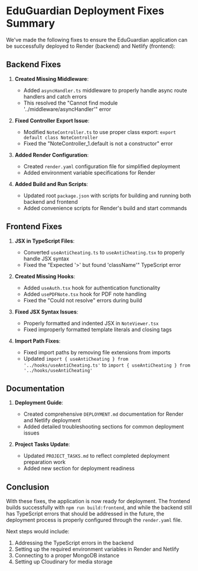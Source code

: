 # EduGuardian Deployment Fixes Summary

We've made the following fixes to ensure the EduGuardian application can be successfully deployed to Render (backend) and Netlify (frontend):

## Backend Fixes

1. **Created Missing Middleware**:
   - Added `asyncHandler.ts` middleware to properly handle async route handlers and catch errors
   - This resolved the "Cannot find module '../middleware/asyncHandler'" error

2. **Fixed Controller Export Issue**:
   - Modified `NoteController.ts` to use proper class export: `export default class NoteController`
   - Fixed the "NoteController_1.default is not a constructor" error

3. **Added Render Configuration**:
   - Created `render.yaml` configuration file for simplified deployment
   - Added environment variable specifications for Render

4. **Added Build and Run Scripts**:
   - Updated root `package.json` with scripts for building and running both backend and frontend
   - Added convenience scripts for Render's build and start commands

## Frontend Fixes

1. **JSX in TypeScript Files**:
   - Converted `useAntiCheating.ts` to `useAntiCheating.tsx` to properly handle JSX syntax
   - Fixed the "Expected '>' but found 'className'" TypeScript error

2. **Created Missing Hooks**:
   - Added `useAuth.tsx` hook for authentication functionality
   - Added `usePDFNote.tsx` hook for PDF note handling
   - Fixed the "Could not resolve" errors during build

3. **Fixed JSX Syntax Issues**:
   - Properly formatted and indented JSX in `NoteViewer.tsx`
   - Fixed improperly formatted template literals and closing tags

4. **Import Path Fixes**:
   - Fixed import paths by removing file extensions from imports
   - Updated `import { useAntiCheating } from '../hooks/useAntiCheating.ts'` to `import { useAntiCheating } from '../hooks/useAntiCheating'`

## Documentation

1. **Deployment Guide**:
   - Created comprehensive `DEPLOYMENT.md` documentation for Render and Netlify deployment
   - Added detailed troubleshooting sections for common deployment issues

2. **Project Tasks Update**:
   - Updated `PROJECT_TASKS.md` to reflect completed deployment preparation work
   - Added new section for deployment readiness

## Conclusion

With these fixes, the application is now ready for deployment. The frontend builds successfully with `npm run build:frontend`, and while the backend still has TypeScript errors that should be addressed in the future, the deployment process is properly configured through the `render.yaml` file.

Next steps would include:
1. Addressing the TypeScript errors in the backend
2. Setting up the required environment variables in Render and Netlify
3. Connecting to a proper MongoDB instance
4. Setting up Cloudinary for media storage 